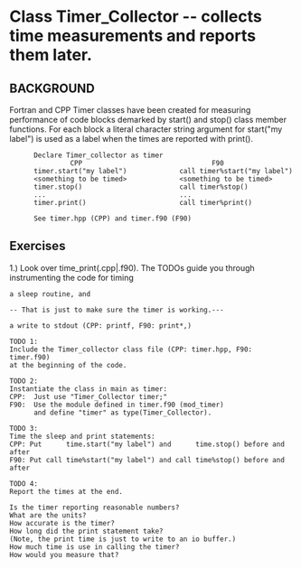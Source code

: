 # Class Timer_Collector  -- collects time measurements and reports them later.

## BACKGROUND
Fortran and CPP Timer classes have been created for measuring performance
of code blocks demarked by start() and stop() class member functions.
For each block a literal character string argument for start("my label")
is used as a label when the times are reported with print().
```
      Declare Timer_collector as timer
               CPP                                F90
      timer.start("my label")             call timer%start("my label")
      <something to be timed>             <something to be timed> 
      timer.stop()                        call timer%stop()
      ...                                 ...
      timer.print()                       call timer%print()

      See timer.hpp (CPP) and timer.f90 (F90)

```
## Exercises

1.) 
    Look over time_print(.cpp|.f90).  The TODOs guide you
    through instrumenting the code for timing 

    a sleep routine, and

    -- That is just to make sure the timer is working.---

    a write to stdout (CPP: printf, F90: print*,)
    
    TODO 1:
    Include the Timer_collector class file (CPP: timer.hpp, F90: timer.f90)
    at the beginning of the code.

    TODO 2:
    Instantiate the class in main as timer:
    CPP:  Just use "Timer_Collector timer;"
    F90:  Use the module defined in timer.f90 (mod_timer)
          and define "timer" as type(Timer_Collector).

    TODO 3:
    Time the sleep and print statements:
    CPP: Put      time.start("my label") and      time.stop() before and after
    F90: Put call time%start("my label") and call time%stop() before and after

    TODO 4:
    Report the times at the end.

    Is the timer reporting reasonable numbers?
    What are the units?
    How accurate is the timer?
    How long did the print statement take?
    (Note, the print time is just to write to an io buffer.)
    How much time is use in calling the timer?
    How would you measure that?
